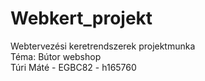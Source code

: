 # Webkert_projekt
Webtervezési keretrendszerek projektmunka  
Téma: Bútor webshop  
Túri Máté - EGBC82 - h165760
